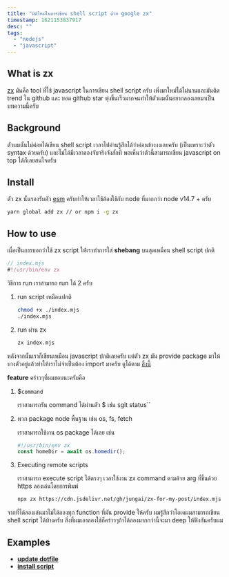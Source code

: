 ```yaml
---
title: "มิติใหม่ในการเขียน shell script ด้วย google zx"
timestamp: 1621153837917
desc: ""
tags:
  - "nodejs"
  - "javascript"
---
```


## What is zx

[zx](https://github.com/google/zx) มันคือ tool ที่ใช้ javascript ในการเขียน shell script ครับ เพิ่งมาใหม่ได้ไม่นานและมันติด trend ใน github และ ยอด github star พุ่งขึ้นเร็วมากจนทำให้ตัวผมนั้นอยากลองเลยมาเป็นบทความนี้ครับ

## Background

ตัวผมนั้นไม่ค่อยได้เขียน shell script เวลาไปอ่านรู้สึกได้ว่าค่อนข้างงงเลยครับ (เป็นเพราะว่าตัว syntax ด้วยครับ) และไม่ได้มีเวลาลองจับจริงจังสักที พอเห็นว่าตัวนี้สามารถเขียน javascript on top ได้ก็เลยสนใจครับ

## Install

ตัว zx นั้นรองรับตัว [esm](https://nodejs.org/api/esm.html) ครับทำให้เวลาใช้ต้องใช้กับ node ที่มากกว่า node v14.7 + ครับ

```bash
yarn global add zx // or npm i -g zx
```

## How to use

เผื่อเป็นการบอกว่าใช้ zx script ให้่เราทำการใส่ **shebang** บนสุดเหมือน shell script ปกติ

```javascript
// index.mjs
#!/usr/bin/env zx
```

วิธีการ run เราสามารถ run ได้ 2 ครับ

1. run script เหมือนปกติ

   ```bash
   chmod +x ./index.mjs
   ./index.mjs
   ```

2. run ผ่าน zx

   ```bash
   zx index.mjs
   ```

หลังจากนั้นเราก็เขียนเหมือน javascript ปกติเลยครับ แต่ตัว zx มัน provide package มาให้บางตัวอยู่แล้วทำให้เราไม่จำเป็นต้อง import มาครับ ดูได้ตาม [ลิ้งนี้](https://github.com/google/zx#documentation)

**feature** คร่าวๆที่ผมชอบนะครับคือ

1. $`command`

   เราสามารถรัน command ได้ผ่านตัว $ เช่น `$`git status``

2. พวก package node พื้นฐาน เช่น os, fs, fetch

   เราสามารถใช้งาน os package ได้เลย เช่น

   ```javascript
   #!/usr/bin/env zx
   const homeDir = await os.homedir();
   ```

3. Executing remote scripts

   เราสามารถ execute script ได้ตรงๆ เวลาใช้งาน zx command ตามด้วย arg ที่ขึ้นด้วย https ลองเล่นโดยการพิมพ์

   ```bash
   npx zx https://cdn.jsdelivr.net/gh/jungai/zx-for-my-post/index.mjs
   ```

จากที่ได้ลองเล่นมาไม่ได้ลองทุก function ที่มัน provide ให้ครับ ผมรู้สึกว่าโอเคผมสามารถเขียน shell script ได้บ้างครับ สิ่งที่ผมเอาลองใช้ก็คร่าวๆถ้าได้ลองมากกว่านี้จะมา deep ให้ฟังกันครับผม

## Examples

- **[update dotfile](https://github.com/jungai/dotfiles/blob/master/index.mjs)**
- **[install script](https://github.com/jungai/install-linux/blob/master/index.mjs)**
